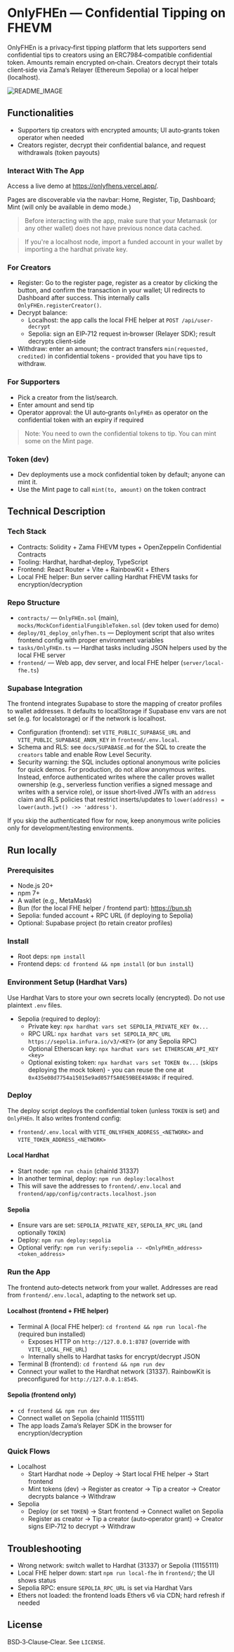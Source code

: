 # OnlyFHEn — Confidential Tipping on FHEVM

OnlyFHEn is a privacy‑first tipping platform that lets supporters send confidential tips to creators using an
ERC7984‑compatible confidential token. Amounts remain encrypted on‑chain. Creators decrypt their totals client‑side via
Zama’s Relayer (Ethereum Sepolia) or a local helper (localhost).

![README_IMAGE](./README-img.png)

## Functionalities

- Supporters tip creators with encrypted amounts; UI auto‑grants token operator when needed
- Creators register, decrypt their confidential balance, and request withdrawals (token payouts)

### Interact With The App

Access a live demo at https://onlyfhens.vercel.app/.

Pages are discoverable via the navbar: Home, Register, Tip, Dashboard; Mint (will only be available in demo mode.)

> Before interacting with the app, make sure that your Metamask (or any other wallet) does not have previous nonce data
> cached.

> If you're a localhost node, import a funded account in your wallet by importing a the hardhat private key.

### For Creators

- Register: Go to the register page, register as a creator by clicking the button, and confirm the transaction in your
  wallet; UI redirects to Dashboard after success. This internally calls `OnlyFHEn.registerCreator()`.
- Decrypt balance:
  - Localhost: the app calls the local FHE helper at `POST /api/user-decrypt`
  - Sepolia: sign an EIP‑712 request in‑browser (Relayer SDK); result decrypts client‑side
- Withdraw: enter an amount; the contract transfers `min(requested, credited)` in confidential tokens - provided that
  you have tips to withdraw.

### For Supporters

- Pick a creator from the list/search.
- Enter amount and send tip
- Operator approval: the UI auto‑grants `OnlyFHEn` as operator on the confidential token with an expiry if required

> Note: You need to own the confidential tokens to tip. You can mint some on the Mint page.

### Token (dev)

- Dev deployments use a mock confidential token by default; anyone can mint it.
- Use the Mint page to call `mint(to, amount)` on the token contract

## Technical Description

### Tech Stack

- Contracts: Solidity + Zama FHEVM types + OpenZeppelin Confidential Contracts
- Tooling: Hardhat, hardhat‑deploy, TypeScript
- Frontend: React Router + Vite + RainbowKit + Ethers
- Local FHE helper: Bun server calling Hardhat FHEVM tasks for encryption/decryption

### Repo Structure

- `contracts/` — `OnlyFHEn.sol` (main), `mocks/MockConfidentialFungibleToken.sol` (dev token used for demo)
- `deploy/01_deploy_onlyfhen.ts` — Deployment script that also writes frontend config with proper environment variables
- `tasks/OnlyFHEn.ts` — Hardhat tasks including JSON helpers used by the local FHE server
- `frontend/` — Web app, dev server, and local FHE helper (`server/local-fhe.ts`)

### Supabase Integration

The frontend integrates Supabase to store the mapping of creator profiles to wallet addresses. It defaults to
localStorage if Supabase env vars are not set (e.g. for localstorage) or if the network is localhost.

- Configuration (frontend): set `VITE_PUBLIC_SUPABASE_URL` and `VITE_PUBLIC_SUPABASE_ANON_KEY` in `frontend/.env.local`.
- Schema and RLS: see `docs/SUPABASE.md` for the SQL to create the `creators` table and enable Row Level Security.
- Security warning: the SQL includes optional anonymous write policies for quick demos. For production, do not allow
  anonymous writes. Instead, enforce authenticated writes where the caller proves wallet ownership (e.g., serverless
  function verifies a signed message and writes with a service role), or issue short‑lived JWTs with an `address` claim
  and RLS policies that restrict inserts/updates to `lower(address) = lower(auth.jwt() ->> 'address')`.

If you skip the authenticated flow for now, keep anonymous write policies only for development/testing environments.

## Run locally

### Prerequisites

- Node.js 20+
- npm 7+
- A wallet (e.g., MetaMask)
- Bun (for the local FHE helper / frontend part): https://bun.sh
- Sepolia: funded account + RPC URL (if deploying to Sepolia)
- Optional: Supabase project (to retain creator profiles)

### Install

- Root deps: `npm install`
- Frontend deps: `cd frontend && npm install` (or `bun install`)

### Environment Setup (Hardhat Vars)

Use Hardhat Vars to store your own secrets locally (encrypted). Do not use plaintext `.env` files.

- Sepolia (required to deploy):
  - Private key: `npx hardhat vars set SEPOLIA_PRIVATE_KEY 0x...`
  - RPC URL: `npx hardhat vars set SEPOLIA_RPC_URL https://sepolia.infura.io/v3/<KEY>` (or any Sepolia RPC)
  - Optional Etherscan key: `npx hardhat vars set ETHERSCAN_API_KEY <key>`
  - Optional existing token: `npx hardhat vars set TOKEN 0x...` (skips deploying the mock token) - you can reuse the one
    at `0x435e08d7754a15015e9ad057f5A0E59BEE49A98c` if required.

### Deploy

The deploy script deploys the confidential token (unless `TOKEN` is set) and `OnlyFHEn`. It also writes frontend config:

- `frontend/.env.local` with `VITE_ONLYFHEN_ADDRESS_<NETWORK>` and `VITE_TOKEN_ADDRESS_<NETWORK>`

#### Local Hardhat

- Start node: `npm run chain` (chainId 31337)
- In another terminal, deploy: `npm run deploy:localhost`
- This will save the addresses to `frontend/.env.local` and `frontend/app/config/contracts.localhost.json`

#### Sepolia

- Ensure vars are set: `SEPOLIA_PRIVATE_KEY`, `SEPOLIA_RPC_URL` (and optionally `TOKEN`)
- Deploy: `npm run deploy:sepolia`
- Optional verify: `npm run verify:sepolia -- <OnlyFHEn_address> <token_address>`

### Run the App

The frontend auto‑detects network from your wallet. Addresses are read from `frontend/.env.local`, adapting to the
network set up.

#### Localhost (frontend + FHE helper)

- Terminal A (local FHE helper): `cd frontend && npm run local-fhe` (required bun installed)
  - Exposes HTTP on `http://127.0.0.1:8787` (override with `VITE_LOCAL_FHE_URL`)
  - Internally shells to Hardhat tasks for encrypt/decrypt JSON
- Terminal B (frontend): `cd frontend && npm run dev`
- Connect your wallet to the Hardhat network (31337). RainbowKit is preconfigured for `http://127.0.0.1:8545`.

#### Sepolia (frontend only)

- `cd frontend && npm run dev`
- Connect wallet on Sepolia (chainId 11155111)
- The app loads Zama’s Relayer SDK in the browser for encryption/decryption

### Quick Flows

- Localhost
  - Start Hardhat node → Deploy → Start local FHE helper → Start frontend
  - Mint tokens (dev) → Register as creator → Tip a creator → Creator decrypts balance → Withdraw
- Sepolia
  - Deploy (or set `TOKEN`) → Start frontend → Connect wallet on Sepolia
  - Register as creator → Tip a creator (auto‑operator grant) → Creator signs EIP‑712 to decrypt → Withdraw

## Troubleshooting

- Wrong network: switch wallet to Hardhat (31337) or Sepolia (11155111)
- Local FHE helper down: start `npm run local-fhe` in `frontend/`; the UI shows status
- Sepolia RPC: ensure `SEPOLIA_RPC_URL` is set via Hardhat Vars
- Ethers not loaded: the frontend loads Ethers v6 via CDN; hard refresh if needed

## License

BSD‑3‑Clause‑Clear. See `LICENSE`.
